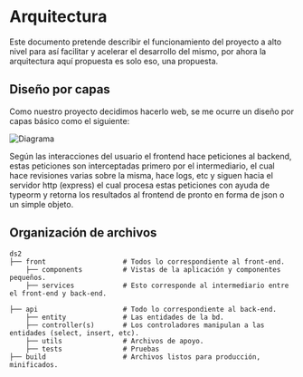 # Arquitectura

Este documento pretende describir el funcionamiento del proyecto a alto nivel para así facilitar y acelerar el desarrollo del mismo, por ahora la arquitectura
aquí propuesta es solo eso, una propuesta.

## Diseño por capas
Como nuestro proyecto decidimos hacerlo web, se me ocurre un diseño por capas básico como el siguiente:

![Diagrama](https://imgdb.net/storage/uploads/900bf05d8edd73384d6420c26ecb3716c1c761607eaa36aab49ec61f7ef4b9b5.png)

Según las interacciones del usuario el frontend hace peticiones al backend, estas peticiones son interceptadas primero por el intermediario, el cual hace revisiones varias sobre la misma, hace logs, etc y siguen hacia el servidor http (express) el cual procesa estas peticiones con ayuda de typeorm y retorna los resultados al frontend de pronto en forma de json o un simple objeto.

## Organización de archivos
```
ds2
├── front                   # Todos lo correspondiente al front-end.
    ├── components          # Vistas de la aplicación y componentes pequeños.
    ├── services            # Esto corresponde al intermediario entre el front-end y back-end.
    
├── api                     # Todo lo correspondiente al back-end.
    ├── entity              # Las entidades de la bd.
    ├── controller(s)       # Los controladores manipulan a las entidades (select, insert, etc).
    ├── utils               # Archivos de apoyo.
    ├── tests               # Pruebas
├── build                   # Archivos listos para producción, minificados. 
```
